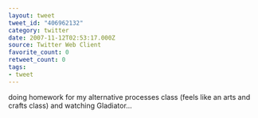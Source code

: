 ```yaml
---
layout: tweet
tweet_id: "406962132"
category: twitter
date: 2007-11-12T02:53:17.000Z
source: Twitter Web Client
favorite_count: 0
retweet_count: 0
tags:
- tweet
---
```


doing homework for my alternative processes class (feels like an arts and crafts class) and watching Gladiator...
